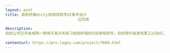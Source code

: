 ```yaml
---                
layout: post       
title: 自助终端Unity3D游戏软件UI美术设计
                                已完成
           
description: 
目前公司已开发成熟一款用于高尔夫练习自助终端的U3D游戏软件。目前想升级游戏美工以及UI，需要完整的视觉和交互设计。详情请见详细的项目需求
     
contenturl: https://pro.lagou.com/project/7609.html      
---                 
```

